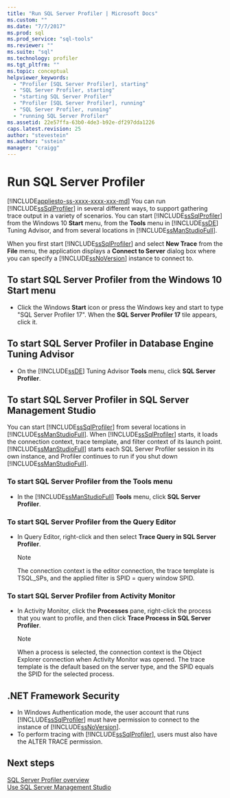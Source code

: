 ```yaml
---
title: "Run SQL Server Profiler | Microsoft Docs"
ms.custom: ""
ms.date: "7/7/2017"
ms.prod: sql
ms.prod_service: "sql-tools"
ms.reviewer: ""
ms.suite: "sql"
ms.technology: profiler
ms.tgt_pltfrm: ""
ms.topic: conceptual
helpviewer_keywords: 
  - "Profiler [SQL Server Profiler], starting"
  - "SQL Server Profiler, starting"
  - "starting SQL Server Profiler"
  - "Profiler [SQL Server Profiler], running"
  - "SQL Server Profiler, running"
  - "running SQL Server Profiler"
ms.assetid: 22e57ffa-63b0-4de3-b92e-df297dda1226
caps.latest.revision: 25
author: "stevestein"
ms.author: "sstein"
manager: "craigg"
---
```

# Run SQL Server Profiler
[!INCLUDE[appliesto-ss-xxxx-xxxx-xxx-md](../../includes/appliesto-ss-xxxx-xxxx-xxx-md.md)]
  You can run [!INCLUDE[ssSqlProfiler](../../includes/sssqlprofiler-md.md)] in several different ways, to support gathering trace output in a variety of scenarios. You can start [!INCLUDE[ssSqlProfiler](../../includes/sssqlprofiler-md.md)] from the Windows 10 **Start** menu, from the **Tools** menu in [!INCLUDE[ssDE](../../includes/ssde-md.md)] Tuning Advisor, and from several locations in [!INCLUDE[ssManStudioFull](../../includes/ssmanstudiofull-md.md)].  
  
When you first start [!INCLUDE[ssSqlProfiler](../../includes/sssqlprofiler-md.md)] and select **New Trace** from the **File** menu, the application displays a **Connect to Server** dialog box where you can specify a [!INCLUDE[ssNoVersion](../../includes/ssnoversion-md.md)] instance to connect to.  
## To start SQL Server Profiler from the Windows 10 Start menu  
-  Click the Windows **Start** icon or press the Windows key and start to type "SQL Server Profiler 17". When the **SQL Server Profiler 17** tile appears, click it.   

## To start SQL Server Profiler in Database Engine Tuning Advisor  
-  On the [!INCLUDE[ssDE](../../includes/ssde-md.md)] Tuning Advisor **Tools** menu, click **SQL Server Profiler**.  

## To start SQL Server Profiler in SQL Server Management Studio  
 You can start [!INCLUDE[ssSqlProfiler](../../includes/sssqlprofiler-md.md)] from several locations in [!INCLUDE[ssManStudioFull](../../includes/ssmanstudiofull-md.md)]. When [!INCLUDE[ssSqlProfiler](../../includes/sssqlprofiler-md.md)] starts, it loads the connection context, trace template, and filter context of its launch point. [!INCLUDE[ssManStudioFull](../../includes/ssmanstudiofull-md.md)] starts each SQL Server Profiler session in its own instance, and Profiler continues to run if you shut down [!INCLUDE[ssManStudioFull](../../includes/ssmanstudiofull-md.md)].  
### To start SQL Server Profiler from the Tools menu  
-  In the [!INCLUDE[ssManStudioFull](../../includes/ssmanstudiofull-md.md)] **Tools** menu, click **SQL Server Profiler**.  

### To start SQL Server Profiler from the Query Editor  
- In Query Editor, right-click and then select **Trace Query in SQL Server Profiler**.  

  > [!NOTE]  
  >  The connection context is the editor connection, the trace template is TSQL_SPs, and the applied filter is SPID = query window SPID.  
    
### To start SQL Server Profiler from Activity Monitor  
- In Activity Monitor, click the **Processes** pane, right-click the process that you want to profile, and then click **Trace Process in SQL Server Profiler**.  

    > [!NOTE]  
    >  When a process is selected, the connection context is the Object Explorer connection when Activity Monitor was opened. The trace template is the default based on the server type, and the SPID equals the SPID for the selected process.  
    
## .NET Framework Security  
- In Windows Authentication mode, the user account that runs [!INCLUDE[ssSqlProfiler](../../includes/sssqlprofiler-md.md)] must have permission to connect to the instance of [!INCLUDE[ssNoVersion](../../includes/ssnoversion-md.md)].  
- To perform tracing with [!INCLUDE[ssSqlProfiler](../../includes/sssqlprofiler-md.md)], users must also have the ALTER TRACE permission.  

## Next steps  
 [SQL Server Profiler overview](../../tools/sql-server-profiler/sql-server-profiler.md)   
 [Use SQL Server Management Studio](http://msdn.microsoft.com/library/f289e978-14ca-46ef-9e61-e1fe5fd593be)  
